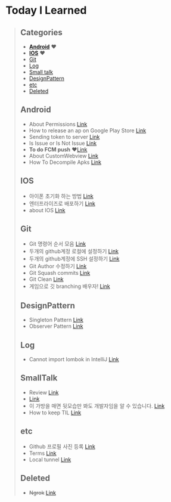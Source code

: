 # Today I Learned 

> ## Categories
> * __[Android](#Android)__ :heart:
> * __[IOS](#IOS)__ :heart:
> * [Git](#Git)
> * [Log](#Log)
> * [Small talk](#SmallTalk)
> * [DesignPattern](#DesignPattern)
> * [etc](#etc)
> * [Deleted](#Deleted)
>
> ## Android
> * About Permissions [Link](/Android/about_runtime_permission.md)
> * How to release an ap on Google Play Store [Link](/Android/how_to_release_an_app_on_google_play_store.md)
> * Sending token to server [Link](/Android/sending_token_to_server.md)
> * Is Issue or Is Not Issue [Link](/Android/IsIssueOrIsNotIssue.md)
> * __To do FCM push__ :heart:[Link](/Android/TodoFCMPush.md)
> * About CustomWebview [Link](/Android/AboutCustomWebView.md)
> * How To Decompile Apks [Link](/Android/howtoDecompileApps.md)
>
> ## IOS
> * 아이폰 초기화 하는 방법 [Link](/IOS/how_to_initialize_iphone.md)
> * 엔터프라이즈로 배포하기 [Link](/IOS/EnterpriseDistribution.md)
> * about IOS [Link](/IOS/aboutIOS.md)
>
> ## Git
> * Git 명령어 순서 모음 [Link](/Git/GitSteps.md)
> * 두개의 github계정 로컬에 설정하기 [Link](/Git/SettingTwoGithubAccount.md)
> * 두개의 github계정에 SSH 설정하기 [Link](/Git/CreateMutipleSSH.md)
> * Git Author 수정하기 [Link](/Git/ModifyAuthor.md)
> * Git Squash commits [Link](/Git/Squash_commits.md)
> * Git Clean [Link](/Git/GitClean.md)
> * 게임으로 깃 branching 배우자! [Link](/Git/Learning_Git_Branching.md)
>
> ## DesignPattern
> * Singleton Pattern [Link](/DesignPattern/Singleton.md)
> * Observer Pattern [Link](/DesignPattern/Observer.md)
>
> ## Log
> * Cannot import lombok in IntelliJ [Link](/Log/cannot_import_lombok.md)
>
> ## SmallTalk
> * Review [Link](Small_Talk/review.md)
> *  [Link](/Small_Talk/Swimming_in_endless_pool.md)
> * 이 가방을 매면 뒷모습만 봐도 개발자임을 알 수 있습니다. [Link](https://www.seoulstore.com/products/1329021/detail)
> * How to keep TIL [Link](/Small_Talk/HowtokeepTIL.md)
>
>## etc
> * Github 프로필 사진 등록 [Link](/etc/big_head.md)
> * Terms [Link](/etc/Terms.md)
> * Local tunnel [Link](/etc/alternative_ngrok.md)
>
> ## Deleted
> * ~~Ngrok~~ [Link](/etc/ngrok.md)